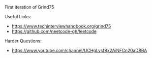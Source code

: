 First iteration of Grind75

Useful Links:
- https://www.techinterviewhandbook.org/grind75
- https://github.com/neetcode-gh/leetcode

Harder Questions: 
- https://www.youtube.com/channel/UCHgLvsf8x2AiNFCn20aD8BA
